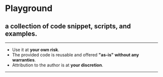 # Playground

## a collection of code snippet, scripts, and examples.

---

- Use it at **your own risk**.
- The provided code is reusable and offered **"as-is" without any warranties**.
- Attribution to the author is at **your discretion**.

---
